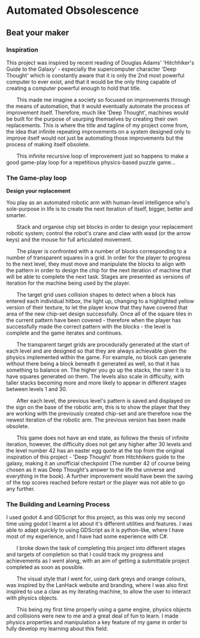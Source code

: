 # Automated Obsolescence
## Beat your maker

### Inspiration

This project was inspired by recent reading of Douglas Adams' 'Hitchhiker's Guide to the Galaxy' - especially the supercomputer character 'Deep Thought' which is constantly aware that it is only the 2nd most powerful computer to ever exist, and that it would be the only thing capable of creating a computer powerful enough to hold that title.

&nbsp;&nbsp;&nbsp;&nbsp;&nbsp;&nbsp; This made me imagine a society so focused on improvements through the means of automation, that it would eventually automate the process of improvement itself. Therefore, much like 'Deep Thought', machines would be built for the purpose of usurping themselves by creating their own replacements. This is where the title and tagline of my project come from, the idea that infinite repeating improvements on a system designed only to improve itself would not just be automating those improvements but the process of making itself obsolete.

&nbsp;&nbsp;&nbsp;&nbsp;&nbsp;&nbsp; This infinite recursive loop of improvement just so happens to make a good game-play loop for a repetitious physics-based puzzle game...

### The Game-play loop
**Design your replacement**

You play as an automated robotic arm with human-level intelligence who's sole-purpose in life is to create the next iteration of itself, bigger, better and smarter.

&nbsp;&nbsp;&nbsp;&nbsp;&nbsp;&nbsp; Stack and organise chip set blocks in order to design your replacement robotic system; control the robot's crane and claw with wasd (or the arrow keys) and the mouse for full articulated movement.

&nbsp;&nbsp;&nbsp;&nbsp;&nbsp;&nbsp; The player is confronted with a number of blocks corresponding to a number of transparent squares in a grid. In order for the player to progress to the next level, they must move and manipulate the blocks to align with the pattern in order to design the chip for the next iteration of machine that will be able to complete the next task. Stages are presented as versions of iteration for the machine being used by the player.

&nbsp;&nbsp;&nbsp;&nbsp;&nbsp;&nbsp; The target grid uses collision shapes to detect when a block has entered each individual hitbox, the light up, changing to a highlighted yellow version of their texture, to let the player know that they have covered that area of the new chip-set design successfully. Once all of the square tiles in the current pattern have been covered - therefore when the player has successfully made the correct pattern with the blocks - the level is complete and the game iterates and continues.

&nbsp;&nbsp;&nbsp;&nbsp;&nbsp;&nbsp; The transparent target grids are procedurally generated at the start of each level and are designed so that they are always achievable given the physics implemented within the game. For example, no block can generate without there being a block beneath it generated as well, so that it has something to balance on. The higher you go up the stacks, the rarer it is to have squares generated on them. The levels also scale in difficulty, with taller stacks becoming more and more likely to appear in different stages between levels 1 and 30.

&nbsp;&nbsp;&nbsp;&nbsp;&nbsp;&nbsp; After each level, the previous level's pattern is saved and displayed on the sign on the base of the robotic arm, this is to show the player that they are working with the previously created chip-set and are therefore now the newest iteration of the robotic arm. The previous version has been made obsolete.

&nbsp;&nbsp;&nbsp;&nbsp;&nbsp;&nbsp; This game does not have an end state, as follows the thesis of infinite iteration, however, the difficulty does not get any higher after 30 levels and the level number 42 has an easter egg quote at the top from the original inspiration of this project - 'Deep Thought' from Hitchhikers guide to the galaxy, making it an unofficial checkpoint (The number 42 of course being chosen as it was Deep Thought's answer to the life the universe and everything in the book). A further improvement would have been the saving of the top scores reached before restart or the player was not able to go any further.

### The Building and Learning Process

I used godot 4 and GDScript for this project, as this was only my second time using godot I learnt a lot about it's different utilities and features. I was able to adapt quickly to using GDScript as it is python-like, where I have most of my experience, and I have had some experience with C#.

&nbsp;&nbsp;&nbsp;&nbsp;&nbsp;&nbsp; I broke down the task of completing this project into different stages and targets of completion so that I could track my progress and achievements as I went along, with an aim of getting a submittable project completed as soon as possible.

&nbsp;&nbsp;&nbsp;&nbsp;&nbsp;&nbsp; The visual style that I went for, using dark greys and orange colours, was inspired by the LanHack website and branding, where I was also first inspired to use a claw as my iterating machine, to allow the user to interact with physics objects.

 &nbsp;&nbsp;&nbsp;&nbsp;&nbsp;&nbsp; This being my first time properly using a game engine, physics objects and collisions were new to me and a great deal of fun to learn. I made physics properties and manipulation a key feature of my game in order to fully develop my learning about this field.